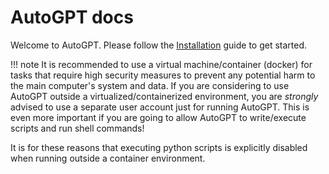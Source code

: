 # AutoGPT docs

Welcome to AutoGPT. Please follow the [Installation](/setup/) guide to get started.

!!! note
    It is recommended to use a virtual machine/container (docker) for tasks that require high security measures to prevent any potential harm to the main computer's system and data. If you are considering to use AutoGPT outside a virtualized/containerized environment, you are *strongly* advised to use a separate user account just for running AutoGPT. This is even more important if you are going to allow AutoGPT to write/execute scripts and run shell commands!

It is for these reasons that executing python scripts is explicitly disabled when running outside a container environment.

